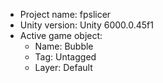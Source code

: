 <!-- UNITY CODE ASSIST INSTRUCTIONS START -->
- Project name: fpslicer
- Unity version: Unity 6000.0.45f1
- Active game object:
  - Name: Bubble
  - Tag: Untagged
  - Layer: Default
<!-- UNITY CODE ASSIST INSTRUCTIONS END -->